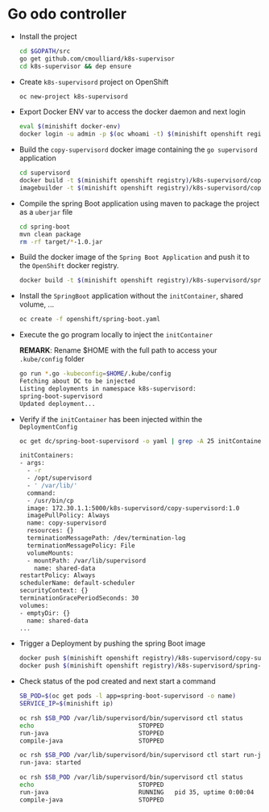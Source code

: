 # Go odo controller

- Install the project
  ```bash
  cd $GOPATH/src
  go get github.com/cmoulliard/k8s-supervisor
  cd k8s-supervisor && dep ensure
  ```

- Create `k8s-supervisord` project on OpenShift
  ```bash
  oc new-project k8s-supervisord
  ```
- Export Docker ENV var to access the docker daemon and next login
  ```bash
  eval $(minishift docker-env)
  docker login -u admin -p $(oc whoami -t) $(minishift openshift registry)
  ```
  
- Build the `copy-supervisord` docker image containing the `go supervisord` application

  ```bash
  cd supervisord
  docker build -t $(minishift openshift registry)/k8s-supervisord/copy-supervisord:1.0 -f Dockerfile-copy-supervisord .
  imagebuilder -t $(minishift openshift registry)/k8s-supervisord/copy-supervisord:1.0 .
  ```

- Compile the spring Boot application using maven to package the project as a `uberjar` file

  ```bash
  cd spring-boot
  mvn clean package
  rm -rf target/*-1.0.jar
  ```
  
- Build the docker image of the `Spring Boot Application` and push it to the `OpenShift` docker registry. 
 
  ```bash
  docker build -t $(minishift openshift registry)/k8s-supervisord/spring-boot-http:1.0 . -f Dockerfile-spring-boot
  ```   
  
- Install the `SpringBoot` application without the `initContainer`, shared volume, ...
  ```bash
  oc create -f openshift/spring-boot.yaml
  ```  

- Execute the go program locally to inject the `initContainer`

  **REMARK**: Rename $HOME with the full path to access your `.kube/config` folder

  ```bash
  go run *.go -kubeconfig=$HOME/.kube/config
  Fetching about DC to be injected
  Listing deployments in namespace k8s-supervisord: 
  spring-boot-supervisord
  Updated deployment...
  ```

- Verify if the `initContainer` has been injected within the `DeploymentConfig`

  ```bash
  oc get dc/spring-boot-supervisord -o yaml | grep -A 25 initContainer
  
  initContainers:
  - args:
    - -r
    - /opt/supervisord
    - ' /var/lib/'
    command:
    - /usr/bin/cp
    image: 172.30.1.1:5000/k8s-supervisord/copy-supervisord:1.0
    imagePullPolicy: Always
    name: copy-supervisord
    resources: {}
    terminationMessagePath: /dev/termination-log
    terminationMessagePolicy: File
    volumeMounts:
    - mountPath: /var/lib/supervisord
      name: shared-data
  restartPolicy: Always
  schedulerName: default-scheduler
  securityContext: {}
  terminationGracePeriodSeconds: 30
  volumes:
  - emptyDir: {}
    name: shared-data
  ...
  ```

- Trigger a Deployment by pushing the spring Boot image
  ```bash
  docker push $(minishift openshift registry)/k8s-supervisord/copy-supervisord:1.0
  docker push $(minishift openshift registry)/k8s-supervisord/spring-boot-http:1.0
  ```
  
- Check status of the pod created and next start a command
  ```bash
  SB_POD=$(oc get pods -l app=spring-boot-supervisord -o name)
  SERVICE_IP=$(minishift ip)

  oc rsh $SB_POD /var/lib/supervisord/bin/supervisord ctl status
  echo                             STOPPED   
  run-java                         STOPPED   
  compile-java                     STOPPED   

  oc rsh $SB_POD /var/lib/supervisord/bin/supervisord ctl start run-java
  run-java: started
  
  oc rsh $SB_POD /var/lib/supervisord/bin/supervisord ctl status          
  echo                             STOPPED   
  run-java                         RUNNING   pid 35, uptime 0:00:04
  compile-java                     STOPPED   
  ```  
  